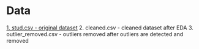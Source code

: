 # Data

<a href="url">1. stud.csv - original dataset</a>
2. cleaned.csv - cleaned dataset after EDA
3. outlier_removed.csv - outliers removed after outliers are detected and removed
